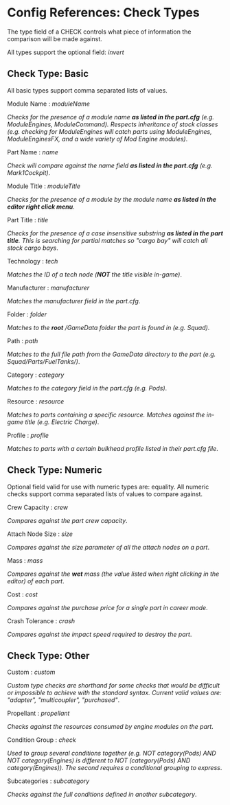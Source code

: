 # Config References: Check Types

The type field of a CHECK controls what piece of information the comparison will be made against.

All types support the optional field: _invert_

## Check Type: Basic

All basic types support comma separated lists of values.

Module Name : _moduleName_

_Checks for the presence of a module name **as listed in the part.cfg** \(e.g. ModuleEngines, ModuleCommand\). Respects inheritance of stock classes \(e.g. checking for ModuleEngines will catch parts using ModuleEngines, ModuleEnginesFX, and a wide variety of Mod Engine modules\)_.

Part Name : _name_

_Check will compare against the name field **as listed in the part.cfg** \(e.g. Mark1Cockpit\)_.

Module Title : _moduleTitle_

_Checks for the presence of a module by the module name **as listed in the editor right click menu**_.

Part Title : _title_

_Checks for the presence of a case insensitive substring **as listed in the part title**. This is searching for partial matches so "cargo bay" will catch all stock cargo bays_.

Technology : _tech_

_Matches the ID of a tech node \(**NOT** the title visible in-game\)_.

Manufacturer : _manufacturer_

_Matches the manufacturer field in the part.cfg_.

Folder : _folder_

_Matches to the **root** /GameData folder the part is found in \(e.g. Squad\)_.

Path : _path_

_Matches to the full file path from the GameData directory to the part \(e.g. Squad/Parts/FuelTanks/\)_.

Category : _category_

_Matches to the category field in the part.cfg \(e.g. Pods\)_.

Resource : _resource_

_Matches to parts containing a specific resource. Matches against the in-game title \(e.g. Electric Charge\)_.

Profile : _profile_

_Matches to parts with a certain bulkhead profile listed in their part.cfg file_.

## Check Type: Numeric

Optional field valid for use with numeric types are: equality. All numeric checks support comma separated lists of values to compare against.

Crew Capacity : _crew_

_Compares against the part crew capacity_.

Attach Node Size : _size_

_Compares against the size parameter of all the attach nodes on a part_.

Mass : _mass_

_Compares against the **wet** mass \(the value listed when right clicking in the editor\) of each part_.

Cost : _cost_

_Compares against the purchase price for a single part in career mode_.

Crash Tolerance : _crash_

_Compares against the impact speed required to destroy the part_.

## Check Type: Other

Custom : _custom_

_Custom type checks are shorthand for some checks that would be difficult or impossible to achieve with the standard syntax. Current valid values are: "adapter", "multicoupler", "purchased"_.

Propellant : _propellant_

_Checks against the resources consumed by engine modules on the part_.

Condition Group : _check_

_Used to group several conditions together \(e.g. NOT category\(Pods\) AND NOT category\(Engines\) is different to NOT \(category\(Pods\) AND category\(Engines\)\). The second requires a conditional grouping to express_.

Subcategories : _subcategory_

_Checks against the full conditions defined in another subcategory_.

